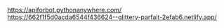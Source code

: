 https://apiforbot.pythonanywhere.com/
https://662f1f5d0acda6544f436624--glittery-parfait-2efab6.netlify.app/
